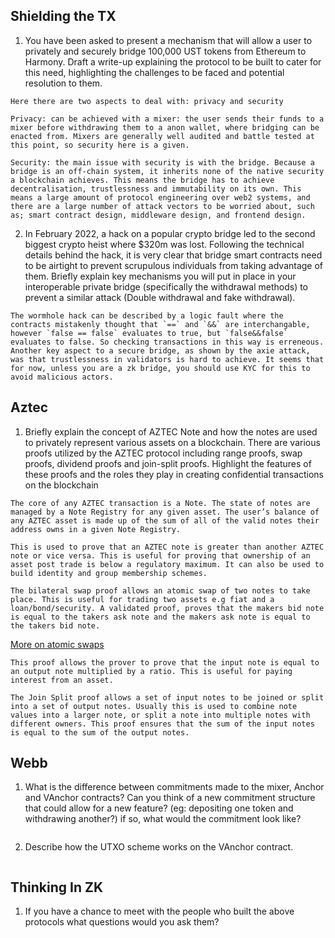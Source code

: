 ## Shielding the TX

1. You have been asked to present a mechanism that will allow a user to privately and securely bridge 100,000 UST tokens from Ethereum to Harmony. Draft a write-up explaining the protocol to be built to cater for this need, highlighting the challenges to be faced and potential resolution to them.

```
Here there are two aspects to deal with: privacy and security
```
```
Privacy: can be achieved with a mixer: the user sends their funds to a mixer before withdrawing them to a anon wallet, where bridging can be enacted from. Mixers are generally well audited and battle tested at this point, so security here is a given.
```
```
Security: the main issue with security is with the bridge. Because a bridge is an off-chain system, it inherits none of the native security a blockchain achieves. This means the bridge has to achieve decentralisation, trustlessness and immutability on its own. This means a large amount of protocol engineering over web2 systems, and there are a large number of attack vectors to be worried about, such as; smart contract design, middleware design, and frontend design.
```

2. In February 2022, a hack on a popular crypto bridge led to the second biggest crypto heist where $320m was lost. Following the technical details behind the hack, it is very clear that bridge smart contracts need to be airtight to prevent scrupulous individuals from taking advantage of them. Briefly explain key mechanisms you will put in place in your interoperable private bridge (specifically the withdrawal methods) to prevent a similar attack (Double withdrawal and fake withdrawal).

```
The wormhole hack can be described by a logic fault where the contracts mistakenly thought that `==` and `&&` are interchangable, however `false == false` evaluates to true, but `false&&false` evaluates to false. So checking transactions in this way is erreneous. Another key aspect to a secure bridge, as shown by the axie attack, was that trustlessness in validators is hard to achieve. It seems that for now, unless you are a zk bridge, you should use KYC for this to avoid malicious actors.
```

## Aztec

1. Briefly explain the concept of AZTEC Note and how the notes are used to privately represent various assets on a blockchain. There are various proofs utilized by the AZTEC protocol including range proofs, swap proofs, dividend proofs and join-split proofs. Highlight the features of these proofs and the roles they play in creating confidential transactions on the blockchain

```
The core of any AZTEC transaction is a Note. The state of notes are managed by a Note Registry for any given asset. The user’s balance of any AZTEC asset is made up of the sum of all of the valid notes their address owns in a given Note Registry.
```

```
This is used to prove that an AZTEC note is greater than another AZTEC note or vice versa. This is useful for proving that ownership of an asset post trade is below a regulatory maximum. It can also be used to build identity and group membership schemes.
```

```
The bilateral swap proof allows an atomic swap of two notes to take place. This is useful for trading two assets e.g fiat and a loan/bond/security. A validated proof, proves that the makers bid note is equal to the takers ask note and the makers ask note is equal to the takers bid note.
```

[More on atomic swaps](https://hackernoon.com/transferring-tokens-across-blockchains-the-definitive-guide-to-bridges-atomic-swaps-and-more)

```
This proof allows the prover to prove that the input note is equal to an output note multiplied by a ratio. This is useful for paying interest from an asset.
```

```
The Join Split proof allows a set of input notes to be joined or split into a set of output notes. Usually this is used to combine note values into a larger note, or split a note into multiple notes with different owners. This proof ensures that the sum of the input notes is equal to the sum of the output notes.
```


## Webb

1. What is the difference between commitments made to the mixer, Anchor and VAnchor contracts? Can you think of a new commitment structure that could allow for a new feature? (eg: depositing one token and withdrawing another?) if so, what would the commitment look like?

```

```

2. Describe how the UTXO scheme works on the VAnchor contract.

```

```

## Thinking In ZK

1. If you have a chance to meet with the people who built the above protocols what questions would you ask them?

```

```

